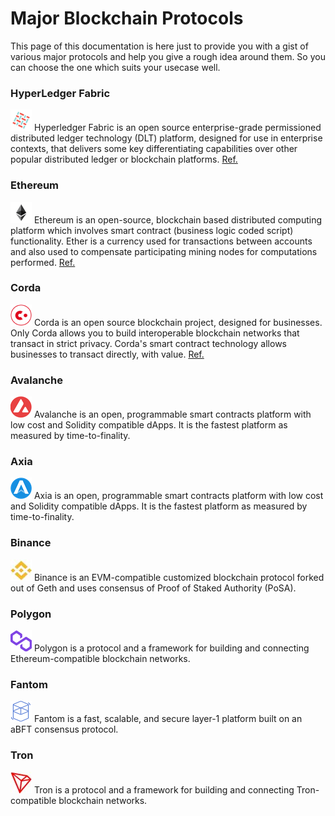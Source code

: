 # Major Blockchain Protocols

This page of this documentation is here just to provide you with a gist of various major protocols and help you give a rough idea around them. So you can choose the one which suits your usecase well.


<!-- ![img](./images/sawtooth.png) Sawtooth is a modular platform for building, deploying, and running [[Glossary|distributed ledgers]]. Provide a digital record (such as asset ownership) that is maintained without a central authority or implementation.
Sawtooth is an open source project under Hyper ledger umbrella. Sawtooth is also highly modular. This modularity enables enterprises and consortia to make policy decisions that they are best equipped to make. [Ref.](https://sawtooth.hyperledger.org/docs/core/releases/1.0/introduction.html) -->

### HyperLedger Fabric

![img](./images/fabric.png) Hyperledger Fabric is an open source enterprise-grade permissioned distributed ledger technology (DLT) platform, designed for use in enterprise contexts, that delivers some key differentiating capabilities over other popular distributed ledger or blockchain platforms. [Ref.](https://hyperledger-fabric.readthedocs.io/en/release-1.4/whatis.html)



### Ethereum

![img](./images/ether.png) Ethereum is an open-source, blockchain based distributed computing platform which involves smart contract (business logic coded script) functionality. Ether is a currency used for transactions between accounts and also used to compensate participating mining nodes for computations performed. [Ref.](https://www.ethereum.org/)

<!-- [Ethereum](./Glossary.md) is a global, decentralized platform for money and new kinds of applications. On [Ethereum](./Glossary.md), you can write code that controls money, and build applications accessible anywhere in the world. -->

### Corda

![img](./images/r3.png) Corda is an open source blockchain project, designed for businesses. Only Corda allows you to build interoperable blockchain networks that transact in strict privacy. Corda's smart contract technology allows businesses to transact directly, with value. [Ref.](https://www.corda.net/)


### Avalanche

![img](./images/avalanche.png) Avalanche is an open, programmable smart contracts platform with low cost and Solidity compatible dApps. It is the fastest platform as measured by time-to-finality.


### Axia

![img](./images/axialogo.png) Axia is an open, programmable smart contracts platform with low cost and Solidity compatible dApps. It is the fastest platform as measured by time-to-finality.
### Binance

![img](./images/binanceProtocol.jpg) Binance is an EVM-compatible customized blockchain protocol forked out of Geth and uses consensus of Proof of Staked Authority (PoSA).
### Polygon

![img](./images/polygon-icon.png) Polygon is a protocol and a framework for building and connecting Ethereum-compatible blockchain networks.


### Fantom

![img](./images/fantom-logo.png) Fantom is a fast, scalable, and secure layer-1 platform built on an aBFT consensus protocol.
### Tron

![img](./images/tronLogo.jpg) Tron is a protocol and a framework for building and connecting Tron-compatible blockchain networks.





